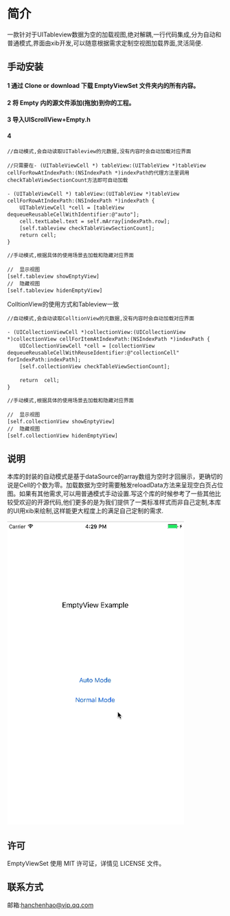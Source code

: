 # 简介

一款针对于UITableview数据为空的加载视图,绝对解耦,一行代码集成,分为自动和普通模式,界面由xib开发,可以随意根据需求定制空视图加载界面,灵活简便.

## 手动安装

#### 1 通过 Clone or download 下载 EmptyViewSet 文件夹内的所有内容。

#### 2 将 Empty 内的源文件添加(拖放)到你的工程。

#### 3 导入UIScrollView+Empty.h

#### 4

```objc
//自动模式,会自动读取UITableview的元数据,没有内容时会自动加载对应界面

//只需要在- (UITableViewCell *) tableView:(UITableView *)tableView cellForRowAtIndexPath:(NSIndexPath *)indexPath的代理方法里调用 checkTableViewSectionCount方法即可自动加载

- (UITableViewCell *) tableView:(UITableView *)tableView cellForRowAtIndexPath:(NSIndexPath *)indexPath {
    UITableViewCell *cell = [tableView dequeueReusableCellWithIdentifier:@"auto"];
    cell.textLabel.text = self.mArray[indexPath.row];
    [self.tableview checkTableViewSectionCount];
    return cell;
}
```

```objc
//手动模式,根据具体的使用场景去加载和隐藏对应界面

//	显示视图
[self.tableview showEnptyView]
//	隐藏视图
[self.tableview hidenEmptyView] 

```

ColltionView的使用方式和Tableview一致

```objc
//自动模式,会自动读取ColltionView的元数据,没有内容时会自动加载对应界面

- (UICollectionViewCell *)collectionView:(UICollectionView *)collectionView cellForItemAtIndexPath:(NSIndexPath *)indexPath {
    UICollectionViewCell *cell = [collectionView dequeueReusableCellWithReuseIdentifier:@"collectionCell" forIndexPath:indexPath];
    [self.collectionView checkTableViewSectionCount];

    return  cell;
}

```

```objc
//手动模式,根据具体的使用场景去加载和隐藏对应界面

//	显示视图
[self.collectionView showEnptyView]
//	隐藏视图
[self.collectionView hidenEmptyView] 

```

## 说明
本库的封装的自动模式是基于dataSource的array数组为空时才回展示，更确切的说是Cell的个数为零。加载数据为空时需要触发reloadData方法来呈现空白页占位图。如果有其他需求,可以用普通模式手动设置.写这个库的时候参考了一些其他比较受欢迎的开源代码,他们更多的是为我们提供了一类标准样式而非自己定制,本库的UI用xib来绘制,这样能更大程度上的满足自己定制的需求.

![](https://github.com/hanchenhao/EmptyViewSet/blob/master/empty.gif)

## 许可
EmptyViewSet 使用 MIT 许可证，详情见 LICENSE 文件。


## 联系方式
邮箱:hanchenhao@vip.qq.com




